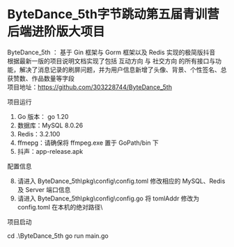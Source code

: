 # ByteDance_5th字节跳动第五届青训营后端进阶版大项目
ByteDance_5th ： 基于 Gin 框架与 Gorm 框架以及 Redis 实现的极简版抖音\
根据最新一版的项目说明文档实现了包括 互动方向 与 社交方向 的所有接口与功能，解决了消息记录的刷屏问题，并为用户信息新增了头像、背景、个性签名、总获赞数、作品数量等字段\
项目地址：https://github.com/303228744/ByteDance_5th 

项目运行

1. Go 版本： go 1.20
2. 数据库：MySQL 8.0.26
3. Redis：3.2.100
4. ffmepg：请确保将 ffmpeg.exe 置于 GoPath/bin 下
5. 抖声：app-release.apk

配置信息

8. 请进入 ByteDance_5th\pkg\config\config.toml 修改相应的 MySQL、Redis 及 Server 端口信息
9. 请进入 ByteDance_5th\pkg\config\config.go 将 tomlAddr 修改为 config.toml 在本机的绝对路径\

项目启动

cd .\ByteDance_5th
go run main.go
